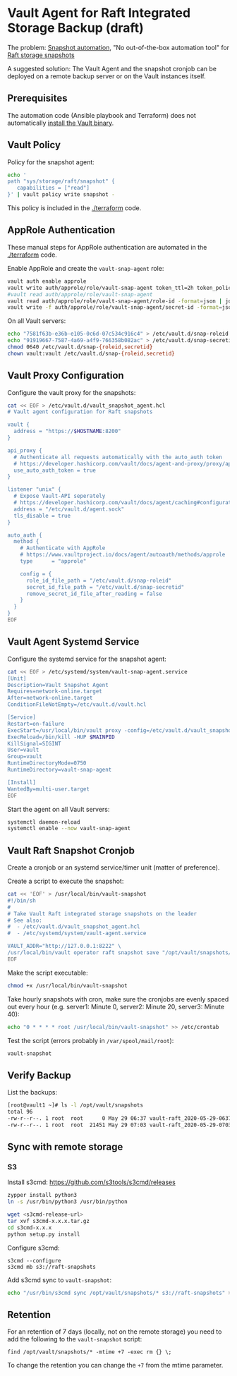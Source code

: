 # Vault Agent for Raft Integrated Storage Backup (draft)

The problem: [Snapshot automation](https://learn.hashicorp.com/vault/operations/storage-migration-checklist#summary), "No out-of-the-box automation tool" for [Raft storage snapshots](https://www.vaultproject.io/docs/commands/operator/raft)

A suggested solution: The Vault Agent and the snapshot cronjob can be deployed on a remote backup server or on the Vault instances itself.

## Prerequisites

The automation code (Ansible playbook and Terraform) does not automatically [install the Vault binary](https://learn.hashicorp.com/tutorials/vault/getting-started-install).

## Vault Policy

Policy for the snapshot agent:
```bash
echo '
path "sys/storage/raft/snapshot" {
   capabilities = ["read"]
}' | vault policy write snapshot -
```

This policy is included in the [./terraform](./terraform) code.

## AppRole Authentication

These manual steps for AppRole authentication are automated in the [./terraform](./terraform) code.

Enable AppRole and create the `vault-snap-agent` role:
```bash
vault auth enable approle
vault write auth/approle/role/vault-snap-agent token_ttl=2h token_policies=snapshot
#vault read auth/approle/role/vault-snap-agent
vault read auth/approle/role/vault-snap-agent/role-id -format=json | jq -r .data.role_id # sudo tee vault-host:/etc/vault.d/snap-roleid
vault write -f auth/approle/role/vault-snap-agent/secret-id -format=json | jq -r .data.secret_id # sudo tee vault-host:/etc/vault.d/snap-secretid
```

On all Vault servers:
```bash
echo "7581f63b-e36b-e105-0c6d-07c534c916c4" > /etc/vault.d/snap-roleid
echo "91919667-7587-4a69-a4f9-766358b082ac" > /etc/vault.d/snap-secretid
chmod 0640 /etc/vault.d/snap-{roleid,secretid}
chown vault:vault /etc/vault.d/snap-{roleid,secretid}
```

## Vault Proxy Configuration

Configure the vault proxy for the snapshots:
```bash
cat << EOF > /etc/vault.d/vault_snapshot_agent.hcl
# Vault agent configuration for Raft snapshots

vault {
  address = "https://$HOSTNAME:8200"
}

api_proxy {
  # Authenticate all requests automatically with the auto_auth token
  # https://developer.hashicorp.com/vault/docs/agent-and-proxy/proxy/apiproxy
  use_auto_auth_token = true
}

listener "unix" {
  # Expose Vault-API seperately
  # https://developer.hashicorp.com/vault/docs/agent/caching#configuration-listener
  address = "/etc/vault.d/agent.sock"
  tls_disable = true
}

auto_auth {
  method {
    # Authenticate with AppRole
    # https://www.vaultproject.io/docs/agent/autoauth/methods/approle
    type      = "approle"

    config = {
      role_id_file_path = "/etc/vault.d/snap-roleid"
      secret_id_file_path = "/etc/vault.d/snap-secretid"
      remove_secret_id_file_after_reading = false
    }
  }
}
EOF
```

## Vault Agent Systemd Service

Configure the systemd service for the snapshot agent:
```bash
cat << EOF > /etc/systemd/system/vault-snap-agent.service
[Unit]
Description=Vault Snapshot Agent
Requires=network-online.target
After=network-online.target
ConditionFileNotEmpty=/etc/vault.d/vault.hcl

[Service]
Restart=on-failure
ExecStart=/usr/local/bin/vault proxy -config=/etc/vault.d/vault_snapshot_agent.hcl
ExecReload=/bin/kill -HUP $MAINPID
KillSignal=SIGINT
User=vault
Group=vault
RuntimeDirectoryMode=0750
RuntimeDirectory=vault-snap-agent

[Install]
WantedBy=multi-user.target
EOF
```

Start the agent on all Vault servers:
```bash
systemctl daemon-reload
systemctl enable --now vault-snap-agent
```

## Vault Raft Snapshot Cronjob

Create a cronjob or an systemd service/timer unit (matter of preference).

Create a script to execute the snapshot:
```bash
cat << 'EOF' > /usr/local/bin/vault-snapshot
#!/bin/sh
#
# Take Vault Raft integrated storage snapshots on the leader
# See also:
#  - /etc/vault.d/vault_snapshot_agent.hcl
#  - /etc/systemd/system/vault-agent.service

VAULT_ADDR="http://127.0.0.1:8222" \
/usr/local/bin/vault operator raft snapshot save "/opt/vault/snapshots/vault-raft_$(date +%F-%H%M).snapshot"
EOF
```

Make the script executable:
```bash
chmod +x /usr/local/bin/vault-snapshot
```

Take hourly snapshots with cron, make sure the cronjobs are evenly spaced out every hour (e.g. server1: Minute 0, server2: Minute 20, server3: Minute 40):
```bash
echo "0 * * * * root /usr/local/bin/vault-snapshot" >> /etc/crontab
```

Test the script (errors probably in `/var/spool/mail/root`):
```bash
vault-snapshot
```

## Verify Backup

List the backups:
```bash
[root@vault1 ~]# ls -l /opt/vault/snapshots
total 96
-rw-r--r--. 1 root  root      0 May 29 06:37 vault-raft_2020-05-29-0637.snapshot
-rw-r--r--. 1 root  root  21451 May 29 07:03 vault-raft_2020-05-29-0703.snapshot
```

## Sync with remote storage
### S3

Install s3cmd: https://github.com/s3tools/s3cmd/releases

```bash
zypper install python3
ln -s /usr/bin/python3 /usr/bin/python

wget <s3cmd-release-url>
tar xvf s3cmd-x.x.x.tar.gz
cd s3cmd-x.x.x
python setup.py install
```

Configure s3cmd:
```
s3cmd --configure
s3cmd mb s3://raft-snapshots
```

Add s3cmd sync to `vault-snapshot`:
```bash
echo "/usr/bin/s3cmd sync /opt/vault/snapshots/* s3://raft-snapshots" >> /usr/local/bin/vault-snapshot
```

## Retention

For an retention of 7 days (locally, not on the remote storage) you need to add the following to the `vault-snapshot` script:
```
find /opt/vault/snapshots/* -mtime +7 -exec rm {} \;
```

To change the retention you can change the `+7` from the mtime parameter.
